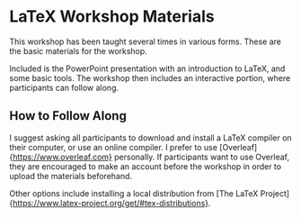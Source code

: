 # LaTeX Workshop Materials


This workshop has been taught several times in various forms. These are the basic materials for the workshop. 

Included is the PowerPoint presentation with an introduction to LaTeX, and some basic tools. The workshop then includes an interactive portion, where participants can follow along. 

## How to Follow Along

I suggest asking all participants to download and install a LaTeX compiler on their computer, or use an online compiler. I prefer to use [Overleaf]{https://www.overleaf.com} personally. If participants want to use Overleaf, they are encouraged to make an account before the workshop in order to upload the materials beforehand. 

Other options include installing a local distribution from [The LaTeX Project]{https://www.latex-project.org/get/#tex-distributions}. 


